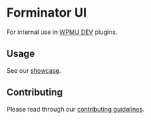 # Forminator UI
For internal use in [WPMU DEV](https://wpmudev.org/) plugins.

## Usage

See our [showcase](https://wpmudev.github.io/forminator-ui/).

## Contributing

Please read through our [contributing guidelines](https://github.com/wpmudev/forminator-ui/blob/development/CONTRIBUTING.md).